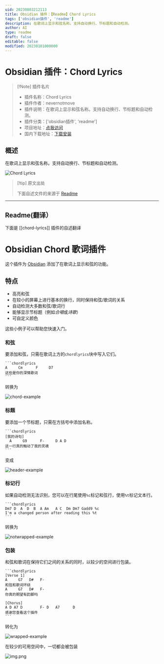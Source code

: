 ```yaml
---
uid: 20230803212113
title: Obsidian 插件：【Readme】Chord Lyrics
tags: ['obsidian插件', 'readme']
description: 在歌词上显示和弦名称。支持自动换行、节标题和自动检测。
author: AI
type: readme
draft: false
editable: false
modified: 20230101000000
---
```


# Obsidian 插件：Chord Lyrics

> [!Note] 插件名片
> - 插件名称：Chord Lyrics
> - 插件作者：nevernotmove
> - 插件说明：在歌词上显示和弦名称。支持自动换行、节标题和自动检测。
> - 插件分类：['obsidian插件', 'readme']
> - 项目地址：[点我访问](https://github.com/nevernotmove/obsidian-chordlyrics)
> - 国内下载地址：[下载安装](https://pkmer.cn/products/plugin/pluginMarket/?chord-lyrics)

## 概述

在歌词上显示和弦名称。支持自动换行、节标题和自动检测。

![Chord Lyrics](https://cdn.pkmer.cn/covers/chord-lyrics.png!pkmer)

> [!tip] 原文出处
> 
>下面自述文件的来源于 [Readme](https://ghproxy.net/https://raw.githubusercontent.com/nevernotmove/obsidian-chordlyrics/main/README.md)
> 

---

## Readme(翻译）

下面是 [[chord-lyrics]] 插件的自述翻译



# Obsidian Chord 歌词插件
这个插件为 [Obsidian](https://obsidian.md) 添加了在歌词上显示和弦的功能。

## 特点
- 高亮和弦
- 在较小的屏幕上进行基本的换行，同时保持和弦/歌词的关系
- 自动检测大多数和弦/歌词行
- 能够显示节标题（例如*合唱*或*诗歌*）
- 可自定义颜色

这些小例子可以帮助您快速入门。

### 和弦
要添加和弦，只需在歌词上方的`chordlyrics`块中写入它们。

~~~
```chordlyrics
A     Cm      F     D7
这些是你的深情歌词
```
~~~

转换为

![chord-example](doc/img/chord-example.png)

### 标题
要添加一个节标题，只需在方括号中添加名称。

~~~
```chordlyrics
[我的诗句]
  A     G9      F-     D A D
这一行真的触动了我的灵魂
```
~~~

变成

![header-example](doc/img/header-example.png)

### 标记行
如果自动检测无法识别，您可以在行尾使用`%c`标记和弦行，使用`%t`标记文本行。

~~~
```chordlyrics
Dm7 D  A  D  B  A Am   A C  Dm Dm7 Gadd9 %c
I'm a changed person after reading this %t
```
~~~

转换为

![notwrapped-example](doc/img/manual-example.png)

### 包装
和弦和歌词在保持它们之间的关系的同时，以较少的空间进行包装。

~~~
```chordlyrics
[Verse 1]
A     G7   D#   F-
和弦和歌词环绕
A     G7   D#   F-
你真的期望有韵脚吗

[Chorus]
A D A7 D        F- D   A7      D
感谢您查看这个插件
```
~~~

转化为

![wrapped-example](doc/img/notwrapped-example.png)

在较少的可用空间中，一切都会被包装

![img.png](doc/img/wrapped-example.png)



